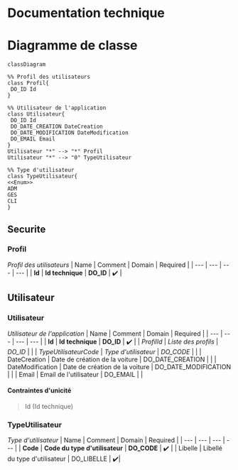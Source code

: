 ﻿
# Documentation technique


# Diagramme de classe

```mermaid
classDiagram

%% Profil des utilisateurs
class Profil{
 DO_ID Id
}

%% Utilisateur de l'application
class Utilisateur{
 DO_ID Id
 DO_DATE_CREATION DateCreation
 DO_DATE_MODIFICATION DateModification
 DO_EMAIL Email
}
Utilisateur "*" --> "*" Profil
Utilisateur "*" --> "0" TypeUtilisateur

%% Type d'utilisateur
class TypeUtilisateur{
<<Enum>>
ADM
GES
CLI
}
```


## Securite


### Profil
_Profil des utilisateurs_
| Name | Comment  | Domain | Required |
| --- | --- | --- | --- |
| **Id** | **Id technique** | **DO_ID** | :heavy_check_mark: |

## Utilisateur


### Utilisateur
_Utilisateur de l'application_
| Name | Comment  | Domain | Required |
| --- | --- | --- | --- |
| **Id** | **Id technique** | **DO_ID** | :heavy_check_mark: |
| _ProfilId_ | _Liste des profils_ | _DO_ID_ | |
| _TypeUtilisateurCode_ | _Type d'utilisateur_ | _DO_CODE_ | |
| DateCreation | Date de création de la voiture | DO_DATE_CREATION | |
| DateModification | Date de création de la voiture | DO_DATE_MODIFICATION | |
| Email | Email de l'utilisateur | DO_EMAIL | |

#### Contraintes d'unicité
>    Id (Id technique)


### TypeUtilisateur
_Type d'utilisateur_
| Name | Comment  | Domain | Required |
| --- | --- | --- | --- |
| **Code** | **Code du type d'utilisateur** | **DO_CODE** | :heavy_check_mark: |
| Libelle | Libellé du type d'utilisateur | DO_LIBELLE | :heavy_check_mark:|
